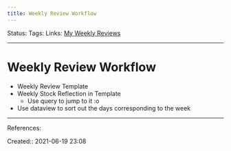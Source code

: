 ```yaml
---
title: Weekly Review Workflow
---
```

Status:
Tags: 
Links: [My Weekly Reviews](out/my-weekly-reviews.md)
___
# Weekly Review Workflow
- Weekly Review Template
- Weekly Stock Reflection in Template
	- Use query to jump to it :o
- Use dataview to sort out the days corresponding to the week
___
References:

Created:: 2021-06-19 23:08